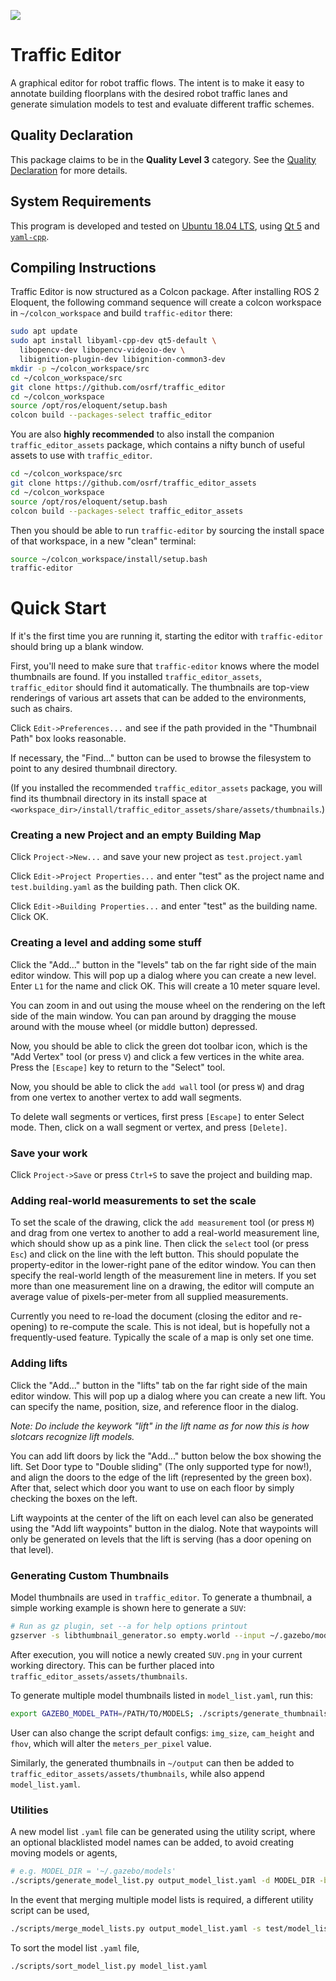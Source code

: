![](https://github.com/osrf/traffic_editor/workflows/build/badge.svg)

# Traffic Editor
A graphical editor for robot traffic flows. The intent is to make it easy
to annotate building floorplans with the desired robot traffic lanes and
generate simulation models to test and evaluate different traffic schemes.

## Quality Declaration

This package claims to be in the **Quality Level 3** category.
See the [Quality Declaration](./QUALITY_DECLARATION.md) for more details.

## System Requirements

This program is developed and tested on
[Ubuntu 18.04 LTS](http://releases.ubuntu.com/18.04/), using
[Qt 5](https://doc.qt.io/qt-5/qt5-intro.html) and
[`yaml-cpp`](https://github.com/jbeder/yaml-cpp).

## Compiling Instructions
Traffic Editor is now structured as a Colcon package. After installing
ROS 2 Eloquent, the following command sequence will create a colcon
workspace in `~/colcon_workspace` and build `traffic-editor` there:

```bash
sudo apt update
sudo apt install libyaml-cpp-dev qt5-default \
  libopencv-dev libopencv-videoio-dev \
  libignition-plugin-dev libignition-common3-dev
mkdir -p ~/colcon_workspace/src
cd ~/colcon_workspace/src
git clone https://github.com/osrf/traffic_editor
cd ~/colcon_workspace
source /opt/ros/eloquent/setup.bash
colcon build --packages-select traffic_editor
```

You are also **highly recommended** to also install the companion `traffic_editor_assets`
package, which contains a nifty bunch of useful assets to use with `traffic_editor`.

```bash
cd ~/colcon_workspace/src
git clone https://github.com/osrf/traffic_editor_assets
cd ~/colcon_workspace
source /opt/ros/eloquent/setup.bash
colcon build --packages-select traffic_editor_assets
```

Then you should be able to run `traffic-editor` by sourcing the install
space of that workspace, in a new "clean" terminal:
```bash
source ~/colcon_workspace/install/setup.bash
traffic-editor
```

# Quick Start

If it's the first time you are running it, starting the editor with
`traffic-editor` should bring up a blank window.

First, you'll need to make sure that `traffic-editor` knows where the
model thumbnails are found. If you installed `traffic_editor_assets`,
`traffic_editor` should find it automatically. The thumbnails are
top-view renderings of various art assets that can be added to the
environments, such as chairs.

Click `Edit->Preferences...` and see if the path provided in the "Thumbnail Path" box looks reasonable. 

If necessary, the "Find..." button can be used to browse the filesystem to point to any desired thumbnail directory.

(If you installed the recommended `traffic_editor_assets` package, you will find its thumbnail directory in its install space at `<workspace_dir>/install/traffic_editor_assets/share/assets/thumbnails`.)

### Creating a new Project and an empty Building Map

Click `Project->New...` and save your new project as `test.project.yaml`

Click `Edit->Project Properties...` and enter "test" as the project name and `test.building.yaml` as the building path. Then click OK.

Click `Edit->Building Properties...` and enter "test" as the building name.
Click OK.

### Creating a level and adding some stuff

Click the "Add..." button in the "levels" tab on the far right side of the main editor window. This will pop up a dialog where you can create a new level. Enter `L1` for the name and click OK. This will create a 10 meter square level.

You can zoom in and out using the mouse wheel on the rendering on the left side of the main window. You can pan around by dragging the mouse around with the mouse wheel (or middle button) depressed.

Now, you should be able to click the green dot toolbar icon, which is the "Add Vertex" tool (or press `V`) and click a few vertices in the white area. Press the `[Escape]` key to return to the "Select" tool.

Now, you should be able to click the `add wall` tool (or press `W`) and drag from one vertex to another vertex to add wall segments.

To delete wall segments or vertices, first press `[Escape]` to enter Select mode. Then, click on a wall segment or vertex, and press `[Delete]`.

### Save your work

Click `Project->Save` or press `Ctrl+S` to save the project and building map.

### Adding real-world measurements to set the scale

To set the scale of the drawing, click the `add measurement` tool (or press `M`) and drag from one vertex to another to add a real-world measurement line, which should show up as a pink line. Then click the `select` tool (or press `Esc`) and click on the line with the left button. This should populate the property-editor in the lower-right pane of the editor window. You can then specify the real-world length of the measurement line in meters. If you set more than one measurement line on a drawing, the editor will compute an average value of pixels-per-meter from all supplied measurements.

Currently you need to re-load the document (closing the editor and re-opening) to re-compute the scale. This is not ideal, but is hopefully not a frequently-used feature. Typically the scale of a map is only set one time.

### Adding lifts

Click the "Add..." button in the "lifts" tab on the far right side of the main editor window. This will pop up a dialog where you can create a new lift. You can specify the name, position, size, and reference floor in the dialog.

*Note: Do include the keywork "lift" in the lift name as for now this is how slotcars recognize lift models.*

You can add lift doors by lick the "Add..." button below the box showing the lift. Set Door type to "Double sliding" (The only supported type for now!), and align the doors to the edge of the lift (represented by the green box). After that, select which door you want to use on each floor by simply checking the boxes on the left.

Lift waypoints at the center of the lift on each level can also be generated using the "Add lift waypoints" button in the dialog. Note that waypoints will only be generated on levels that the lift is serving (has a door opening on that level).

### Generating Custom Thumbnails

Model thumbnails are used in `traffic_editor`. To generate a thumbnail, a simple working example is shown here to generate a `SUV`:
```bash
# Run as gz plugin, set --a for help options printout
gzserver -s libthumbnail_generator.so empty.world --input ~/.gazebo/models/SUV/model.sdf --output .
```
After execution, you will notice a newly created `SUV.png` in your current working directory. This can be further placed into `traffic_editor_assets/assets/thumbnails`.

To generate multiple model thumbnails listed in `model_list.yaml`, run this:
```bash
export GAZEBO_MODEL_PATH=/PATH/TO/MODELS; ./scripts/generate_thumbnails.py /PATH/TO/MODELS test/model_list.yaml ~/output
```

User can also change the script default configs:  `img_size`, `cam_height` and `fhov`, which will alter the `meters_per_pixel` value.

Similarly, the generated thumbnails in `~/output` can then be added to `traffic_editor_assets/assets/thumbnails`, while also append `model_list.yaml`.

### Utilities

A new model list `.yaml` file can be generated using the utility script, where an optional blacklisted model names can be added, to avoid creating moving models or agents,

```bash
# e.g. MODEL_DIR = '~/.gazebo/models'
./scripts/generate_model_list.py output_model_list.yaml -d MODEL_DIR -b test/model_blacklist.yaml
```

In the event that merging multiple model lists is required, a different utility script can be used,

```bash
./scripts/merge_model_lists.py output_model_list.yaml -s test/model_list.yaml
```

To sort the model list `.yaml` file,

```bash
./scripts/sort_model_list.py model_list.yaml
```
